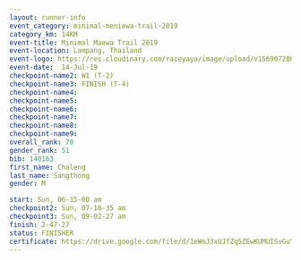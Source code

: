 ```yaml
---
layout: runner-info 
event_category: minimal-meniewa-trail-2019 
category_km: 14KM 
event-title: Minimal Maewa Trail 2019 
event-location: Lampang, Thailand 
event-logo: https://res.cloudinary.com/raceyaya/image/upload/v1569072805/logo/minimal-trail_ktnvsp.jpg 
event-date:  14-Jul-19 
checkpoint-name2: W1 (T-2) 
checkpoint-name3: FINISH (T-4) 
checkpoint-name4: 
checkpoint-name5: 
checkpoint-name6: 
checkpoint-name7: 
checkpoint-name8: 
checkpoint-name9: 
overall_rank: 70
gender_rank: 51
bib: 140163
first_name: Chaleng
last_name: Sangthong
gender: M

start: Sun, 06-15-00 am
checkpoint2: Sun, 07-18-35 am
checkpoint3: Sun, 09-02-27 am
finish: 2-47-27
status: FINISHER
certificate: https://drive.google.com/file/d/1eWnJ3xUJfZqSZEwKUMUISvGuYYJcq2N_/view?usp=sharing
---
```

